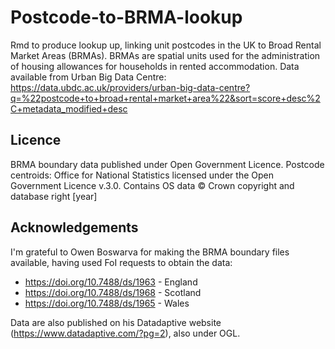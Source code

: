 # Postcode-to-BRMA-lookup
Rmd to produce lookup up, linking unit postcodes in the UK to Broad Rental Market Areas (BRMAs). BRMAs are spatial units used for the administration of housing allowances for households in rented accommodation. Data available from Urban Big Data Centre: https://data.ubdc.ac.uk/providers/urban-big-data-centre?q=%22postcode+to+broad+rental+market+area%22&sort=score+desc%2C+metadata_modified+desc 

## Licence
BRMA boundary data published under Open Government Licence. 
Postcode centroids: Office for National Statistics licensed under the Open Government Licence v.3.0. Contains OS data © Crown copyright and database right [year]

## Acknowledgements
I'm grateful to Owen Boswarva for making the BRMA boundary files available, having used FoI requests to obtain the data: 
* https://doi.org/10.7488/ds/1963 - England
* https://doi.org/10.7488/ds/1968 - Scotland
* https://doi.org/10.7488/ds/1965 - Wales

Data are also published on his Datadaptive website (https://www.datadaptive.com/?pg=2), also under OGL.
